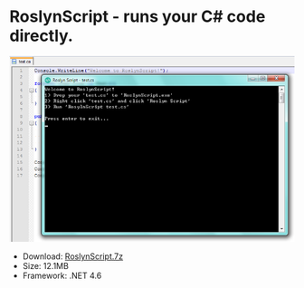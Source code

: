 # RoslynScript - runs your C# code directly.
![preview](https://raw.githubusercontent.com/tommyinb/RoslynScript/master/RoslynScript/bin/preview1.png)
* Download: [RoslynScript.7z](https://raw.githubusercontent.com/tommyinb/RoslynScript/master/RoslynScript/bin/RoslynScript.7z)
* Size: 12.1MB
* Framework: .NET 4.6
